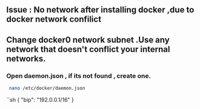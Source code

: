 ## Issue : No network after installing docker ,due to docker network confilict 
## Change docker0 network subnet .Use any network that doesn't conflict your internal networks.

### Open daemon.json , if its not found , create one.

```sh
 nano /etc/docker/daemon.json
```
``sh
{
  "bip": "192.0.0.1/16"
}
```
